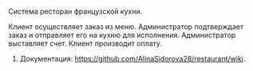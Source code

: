 Система ресторан французской кухни.  
  
Клиент осуществляет заказ из меню. Администратор подтверждает заказ и отправляет его на кухню для исполнения. Администратор выставляет счет. Клиент производит оплату.

1. Документация: https://github.com/AlinaSidorova28/restaurant/wiki.
